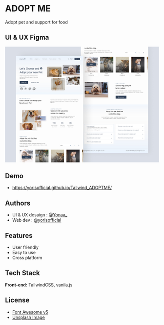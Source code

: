 # ADOPT ME 
Adopt pet and support for food

## UI & UX Figma
![SHOT IMAGE](https://github.com/yorisofficial/adoptme/blob/main/Shot.jpg)

## Demo
- https://yorisofficial.github.io/Tailwind_ADOPTME/




## Authors

- UI & UX desaign : [@Yonaa_](https://dribbble.com/shots/18631433-Adoptme-Landing-Page?utm_source=Clipboard_Shot&utm_campaign=Yonaa_&utm_content=Adoptme%20-%20Landing%20Page&utm_medium=Social_Share&utm_source=Clipboard_Shot&utm_campaign=Yonaa_&utm_content=Adoptme%20-%20Landing%20Page&utm_medium=Social_Share&utm_source=Clipboard_Shot&utm_campaign=Yonaa_&utm_content=Adoptme%20-%20Landing%20Page&utm_medium=Social_Share&utm_source=Clipboard_Shot&utm_campaign=Yonaa_&utm_content=Adoptme%20-%20Landing%20Page&utm_medium=Social_Share)
- Web dev : [@yorisofficial](https://www.github.com/yorisofficial)


## Features

- User friendly
- Easy to use
- Cross platform


## Tech Stack

**Front-end:** TailwindCSS, vanila.js


## License

- [Font Awesome v5](https://fontawesome.com/v5/search)
- [Unsplash Image](https://unsplash.com/)


